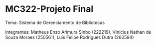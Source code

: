 # MC322-Projeto Final

Tema: Sistema de Gerenciamento de Bibliotecas

Integrantes: Matheus Enzo Arimura Sinbo (222219), Vinícius Nathan de Souza Moraes (250561), Luís Felipe Rodrigues Dutra (260594)
